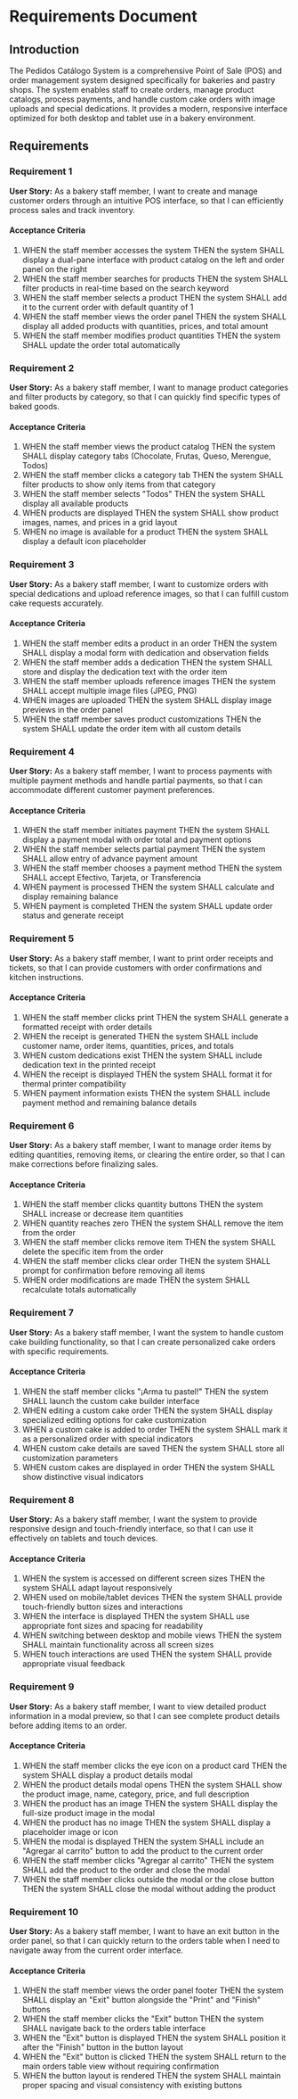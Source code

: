 # Requirements Document

## Introduction

The Pedidos Catálogo System is a comprehensive Point of Sale (POS) and order management system designed specifically for bakeries and pastry shops. The system enables staff to create orders, manage product catalogs, process payments, and handle custom cake orders with image uploads and special dedications. It provides a modern, responsive interface optimized for both desktop and tablet use in a bakery environment.

## Requirements

### Requirement 1

**User Story:** As a bakery staff member, I want to create and manage customer orders through an intuitive POS interface, so that I can efficiently process sales and track inventory.

#### Acceptance Criteria

1. WHEN the staff member accesses the system THEN the system SHALL display a dual-pane interface with product catalog on the left and order panel on the right
2. WHEN the staff member searches for products THEN the system SHALL filter products in real-time based on the search keyword
3. WHEN the staff member selects a product THEN the system SHALL add it to the current order with default quantity of 1
4. WHEN the staff member views the order panel THEN the system SHALL display all added products with quantities, prices, and total amount
5. WHEN the staff member modifies product quantities THEN the system SHALL update the order total automatically

### Requirement 2

**User Story:** As a bakery staff member, I want to manage product categories and filter products by category, so that I can quickly find specific types of baked goods.

#### Acceptance Criteria

1. WHEN the staff member views the product catalog THEN the system SHALL display category tabs (Chocolate, Frutas, Queso, Merengue, Todos)
2. WHEN the staff member clicks a category tab THEN the system SHALL filter products to show only items from that category
3. WHEN the staff member selects "Todos" THEN the system SHALL display all available products
4. WHEN products are displayed THEN the system SHALL show product images, names, and prices in a grid layout
5. WHEN no image is available for a product THEN the system SHALL display a default icon placeholder

### Requirement 3

**User Story:** As a bakery staff member, I want to customize orders with special dedications and upload reference images, so that I can fulfill custom cake requests accurately.

#### Acceptance Criteria

1. WHEN the staff member edits a product in an order THEN the system SHALL display a modal form with dedication and observation fields
2. WHEN the staff member adds a dedication THEN the system SHALL store and display the dedication text with the order item
3. WHEN the staff member uploads reference images THEN the system SHALL accept multiple image files (JPEG, PNG)
4. WHEN images are uploaded THEN the system SHALL display image previews in the order panel
5. WHEN the staff member saves product customizations THEN the system SHALL update the order item with all custom details

### Requirement 4

**User Story:** As a bakery staff member, I want to process payments with multiple payment methods and handle partial payments, so that I can accommodate different customer payment preferences.

#### Acceptance Criteria

1. WHEN the staff member initiates payment THEN the system SHALL display a payment modal with order total and payment options
2. WHEN the staff member selects partial payment THEN the system SHALL allow entry of advance payment amount
3. WHEN the staff member chooses a payment method THEN the system SHALL accept Efectivo, Tarjeta, or Transferencia
4. WHEN payment is processed THEN the system SHALL calculate and display remaining balance
5. WHEN payment is completed THEN the system SHALL update order status and generate receipt

### Requirement 5

**User Story:** As a bakery staff member, I want to print order receipts and tickets, so that I can provide customers with order confirmations and kitchen instructions.

#### Acceptance Criteria

1. WHEN the staff member clicks print THEN the system SHALL generate a formatted receipt with order details
2. WHEN the receipt is generated THEN the system SHALL include customer name, order items, quantities, prices, and totals
3. WHEN custom dedications exist THEN the system SHALL include dedication text in the printed receipt
4. WHEN the receipt is displayed THEN the system SHALL format it for thermal printer compatibility
5. WHEN payment information exists THEN the system SHALL include payment method and remaining balance details

### Requirement 6

**User Story:** As a bakery staff member, I want to manage order items by editing quantities, removing items, or clearing the entire order, so that I can make corrections before finalizing sales.

#### Acceptance Criteria

1. WHEN the staff member clicks quantity buttons THEN the system SHALL increase or decrease item quantities
2. WHEN quantity reaches zero THEN the system SHALL remove the item from the order
3. WHEN the staff member clicks remove item THEN the system SHALL delete the specific item from the order
4. WHEN the staff member clicks clear order THEN the system SHALL prompt for confirmation before removing all items
5. WHEN order modifications are made THEN the system SHALL recalculate totals automatically

### Requirement 7

**User Story:** As a bakery staff member, I want the system to handle custom cake building functionality, so that I can create personalized cake orders with specific requirements.

#### Acceptance Criteria

1. WHEN the staff member clicks "¡Arma tu pastel!" THEN the system SHALL launch the custom cake builder interface
2. WHEN editing a custom cake order THEN the system SHALL display specialized editing options for cake customization
3. WHEN a custom cake is added to order THEN the system SHALL mark it as a personalized order with special indicators
4. WHEN custom cake details are saved THEN the system SHALL store all customization parameters
5. WHEN custom cakes are displayed in order THEN the system SHALL show distinctive visual indicators

### Requirement 8

**User Story:** As a bakery staff member, I want the system to provide responsive design and touch-friendly interface, so that I can use it effectively on tablets and touch devices.

#### Acceptance Criteria

1. WHEN the system is accessed on different screen sizes THEN the system SHALL adapt layout responsively
2. WHEN used on mobile/tablet devices THEN the system SHALL provide touch-friendly button sizes and interactions
3. WHEN the interface is displayed THEN the system SHALL use appropriate font sizes and spacing for readability
4. WHEN switching between desktop and mobile views THEN the system SHALL maintain functionality across all screen sizes
5. WHEN touch interactions are used THEN the system SHALL provide appropriate visual feedback

### Requirement 9

**User Story:** As a bakery staff member, I want to view detailed product information in a modal preview, so that I can see complete product details before adding items to an order.

#### Acceptance Criteria

1. WHEN the staff member clicks the eye icon on a product card THEN the system SHALL display a product details modal
2. WHEN the product details modal opens THEN the system SHALL show the product image, name, category, price, and full description
3. WHEN the product has an image THEN the system SHALL display the full-size product image in the modal
4. WHEN the product has no image THEN the system SHALL display a placeholder image or icon
5. WHEN the modal is displayed THEN the system SHALL include an "Agregar al carrito" button to add the product to the current order
6. WHEN the staff member clicks "Agregar al carrito" THEN the system SHALL add the product to the order and close the modal
7. WHEN the staff member clicks outside the modal or the close button THEN the system SHALL close the modal without adding the product

### Requirement 10

**User Story:** As a bakery staff member, I want to have an exit button in the order panel, so that I can quickly return to the orders table when I need to navigate away from the current order interface.

#### Acceptance Criteria

1. WHEN the staff member views the order panel footer THEN the system SHALL display an "Exit" button alongside the "Print" and "Finish" buttons
2. WHEN the staff member clicks the "Exit" button THEN the system SHALL navigate back to the orders table interface
3. WHEN the "Exit" button is displayed THEN the system SHALL position it after the "Finish" button in the button layout
4. WHEN the "Exit" button is clicked THEN the system SHALL return to the main orders table view without requiring confirmation
5. WHEN the button layout is rendered THEN the system SHALL maintain proper spacing and visual consistency with existing buttons
